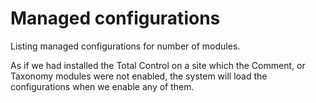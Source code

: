 # Managed configurations

Listing managed configurations for number of modules.

As if we had installed the Total Control on a site which the Comment, or
Taxonomy modules were not enabled, the system will load the configurations
when we enable any of them.
